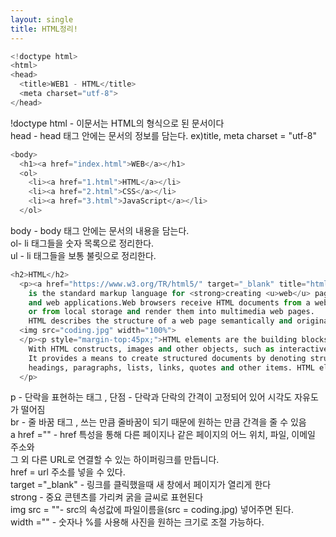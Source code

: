 ```yaml
---
layout: single
title: HTML정리!
---
```

```python
<!doctype html>
<html>
<head>
  <title>WEB1 - HTML</title>
  <meta charset="utf-8">
</head>
```

!doctype html - 이문서는 HTML의 형식으로 된 문서이다 <br>
head - head 태그 안에는 문서의 정보를 담는다. ex)title, meta charset = "utf-8"<br>


```python
<body>
  <h1><a href="index.html">WEB</a></h1>
  <ol> 
    <li><a href="1.html">HTML</a></li>
    <li><a href="2.html">CSS</a></li>
    <li><a href="3.html">JavaScript</a></li>
  </ol>
```

body - body 태그 안에는 문서의 내용을 담는다. <br>
ol- li 태그들을 숫자 목록으로 정리한다.<br>
ul - li 태그들을 보통 불릿으로 정리한다. <br>


```python
<h2>HTML</h2>
  <p><a href="https://www.w3.org/TR/html5/" target="_blank" title="html5 speicification">Hypertext Markup Language (HTML)</a> 
    is the standard markup language for <strong>creating <u>web</u> pages</strong> 
    and web applications.Web browsers receive HTML documents from a web server 
    or from local storage and render them into multimedia web pages. 
    HTML describes the structure of a web page semantically and originally included cues for the appearance of the document.
  <img src="coding.jpg" width="100%">
  </p><p style="margin-top:45px;">HTML elements are the building blocks of HTML pages. 
    With HTML constructs, images and other objects, such as interactive forms, may be embedded into the rendered page. 
    It provides a means to create structured documents by denoting structural semantics for text such as 
    headings, paragraphs, lists, links, quotes and other items. HTML elements are delineated by tags, written using angle brackets.
  </p>
```

p - 단락을 표현하는 태그 , 단점 - 단락과 단락의 간격이 고정되어 있어 시각도 자유도가 떨어짐 <br>
br - 줄 바꿈 태그 , 쓰는 만큼 줄바꿈이 되기 때문에 원하는 만큼 간격을 줄 수 있음 <br>
a href ="" - href 특성을 통해 다른 페이지나 같은 페이지의 어느 위치, 파일, 이메일 주소와<br>
              그 외 다른 URL로 연결할 수 있는 하이퍼링크를 만듭니다.<br>
href = url 주소를 넣을 수 있다. <br>
target ="_blank" - 링크를 클릭했을때 새 창에서 페이지가 열리게 한다 <br>
strong - 중요 콘텐츠를 가리켜 굵을 글씨로 표현된다 <br>
img src = ""- src의 속성값에 파일이름을(src = coding.jpg) 넣어주면 된다.<br>
width ="" - 숫자나 %를 사용해 사진을 원하는 크기로 조절 가능하다. <br>
